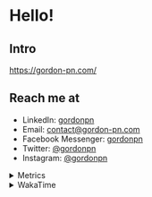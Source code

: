 # Hello!

## Intro

<https://gordon-pn.com/>

## Reach me at

- LinkedIn: [gordonpn](https://www.linkedin.com/in/gordonpn/)
- Email: [contact@gordon-pn.com](mailto:contact@gordon-pn.com)
- Facebook Messenger: [gordonpn](https://www.messenger.com/t/Gordonpn)
- Twitter: [@gordonpn](https://twitter.com/Gordonpn)
- Instagram: [@gordonpn](https://www.instagram.com/gordonpn/)

<details>
  <summary>Metrics</summary>

  <img align="center" src="https://github.com/gordonpn/gordonpn/blob/master/github-metrics.svg" alt="GitHub Metrics">

</details>

<details>
  <summary>WakaTime</summary>

  <!--START_SECTION:waka-->
📊 **This Week I Spent My Time On** 

```text
💬 Programming Languages: 
Other                    15 hrs 56 mins      █████████████████████████   98.47 % 
Brazil Dependency Config 6 mins              ░░░░░░░░░░░░░░░░░░░░░░░░░   00.69 % 
Java                     2 mins              ░░░░░░░░░░░░░░░░░░░░░░░░░   00.26 % 
XML                      2 mins              ░░░░░░░░░░░░░░░░░░░░░░░░░   00.26 % 
Shell Script             1 min               ░░░░░░░░░░░░░░░░░░░░░░░░░   00.16 % 

🔥 Editors: 
Chrome                   10 hrs 24 mins      ████████████████░░░░░░░░░   64.35 % 
Notion                   2 hrs 22 mins       ████░░░░░░░░░░░░░░░░░░░░░   14.72 % 
Slack                    1 hr 18 mins        ██░░░░░░░░░░░░░░░░░░░░░░░   08.08 % 
Messages                 37 mins             █░░░░░░░░░░░░░░░░░░░░░░░░   03.83 % 
AmazonChime              24 mins             █░░░░░░░░░░░░░░░░░░░░░░░░   02.52 % 
```


 Last Updated on 29/05/2025 10:28:45 UTC
<!--END_SECTION:waka-->
</details>

